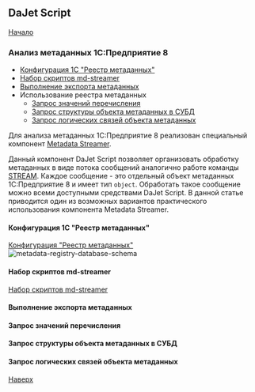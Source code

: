 ## DaJet Script

[Начало](https://github.com/zhichkin/dajet/tree/main/doc/dajet-script/README.md)

### Анализ метаданных 1С:Предприятие 8

- [Конфигурация 1С "Реестр метаданных"](#конфигурация-1С-реестр-метаданных)
- [Набор скриптов md-streamer](#набор-скриптов-md-streamer)
- [Выполнение экспорта метаданных](#выполнение-экспорта-метаданных)
- Использование реестра метаданных
  - [Запрос значений перечисления](#запрос-значений-перечисления)
  - [Запрос структуры объекта метаданных в СУБД](#запрос-структуры-объекта-метаданных-в-СУБД)
  - [Запрос логических связей объекта метаданных](#запрос-логических-связей-объекта-метаданных)

Для анализа метаданных 1С:Предприятие 8 реализован специальный компонент [Metadata Streamer](https://github.com/zhichkin/dajet/blob/main/src/dajet-runtime/extensions/MetadataStreamer.cs).

Данный компонент DaJet Script позволяет организовать обработку метаданных в виде потока сообщений аналогично работе команды [STREAM](https://github.com/zhichkin/dajet/blob/main/doc/dajet-script/databases/stream/README.md). Каждое сообщение - это отдельный объект метаданных 1С:Предприятие 8 и имеет тип ```object```. Обработать такое сообщение можно всеми доступными средствами DaJet Script. В данной статье приводится один из возможных вариантов практического использования компонента Metadata Streamer.

#### Конфигурация 1С "Реестр метаданных"

[Конфигурация "Реестр метаданных"](https://github.com/zhichkin/dajet/tree/main/1c)
![metadata-registry-database-schema](https://github.com/zhichkin/dajet/blob/main/1c/metadata-registry-database-schema.png)



#### Набор скриптов md-streamer

[Набор скриптов md-streamer](https://github.com/zhichkin/dajet/tree/main/1c/md-streamer)

#### Выполнение экспорта метаданных

#### Запрос значений перечисления

#### Запрос структуры объекта метаданных в СУБД

#### Запрос логических связей объекта метаданных

[Наверх](#анализ-метаданных-1спредприятие-8)
